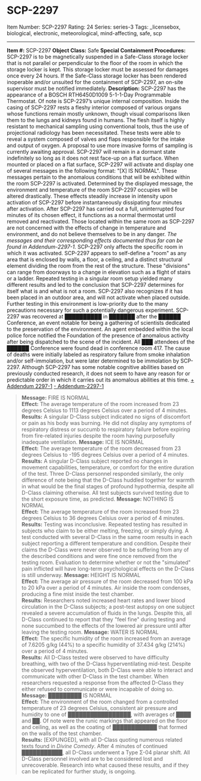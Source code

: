 # SCP-2297
Item Number: SCP-2297
Rating: 24
Series: series-3
Tags: _licensebox, biological, electronic, meteorological, mind-affecting, safe, scp

---

**Item #:** SCP-2297
**Object Class:** Safe
**Special Containment Procedures:** SCP-2297 is to be magnetically suspended in a Safe-Class storage locker that is not parallel or perpendicular to the floor of the room in which the storage locker is kept. This storage locker must be assessed for damages once every 24 hours. If the Safe-Class storage locker has been rendered inoperable and/or unsuited for the containment of SCP-2297, an on-site supervisor must be notified immediately.
**Description:** SCP-2297 has the appearance of a BOSCH RTH6450D1009 5-1-1-Day Programmable Thermostat. Of note is SCP-2297’s unique internal composition. Inside the casing of SCP-2297 rests a fleshy interior composed of various organs whose functions remain mostly unknown, though visual comparisons liken them to the lungs and kidneys found in humans. The flesh itself is highly resistant to mechanical sampling using conventional tools, thus the use of projectional radiology has been necessitated. These tests were able to reveal a system composed of valves and flaps responsible for the intake and output of oxygen. A proposal to use more invasive forms of sampling is currently awaiting approval.
SCP-2297 will remain in a dormant state indefinitely so long as it does not rest face-up on a flat surface. When mounted or placed on a flat surface, SCP-2297 will activate and display one of several messages in the following format: "[X] IS NORMAL". These messages pertain to the anomalous conditions that will be exhibited within the room SCP-2297 is activated. Determined by the displayed message, the environment and temperature of the room SCP-2297 occupies will be altered drastically. These effects steadily increase in intensity upon activation of SCP-2297 before instantaneously dissipating four minutes after activation. After SCP-2297 has carried out a full, uninterrupted four minutes of its chosen effect, it functions as a normal thermostat until removed and reactivated. Those located within the same room as SCP-2297 are not concerned with the effects of change in temperature and environment, and do not believe themselves to be in any danger.
_The messages and their corresponding effects documented thus far can be found in Addendum-2297-1._
SCP-2297 only affects the specific room in which it was activated. SCP-2297 appears to self-define a "room" as any area that is enclosed by walls, a floor, a ceiling, and a distinct structural element dividing the room from the rest of the structure. These "divisions" can range from doorways to a change in elevation such as a flight of stairs or a ladder. Repeated testing in a singular room setup yielded many different results and led to the conclusion that SCP-2297 determines for itself what is and what is not a room. SCP-2297 also recognizes if it has been placed in an outdoor area, and will not activate when placed outside. Further testing in this environment is low-priority due to the many precautions necessary for such a potentially dangerous experiment.
SCP-2297 was recovered at ██████████ in ███████ after the ██████ Conference, an event notable for being a gathering of scientists dedicated to the preservation of the environment. An agent embedded within the local police force notified the Foundation of the presence of anomalous activity after being dispatched to the scene of the incident. All ███ attendees of the ██████ Conference were found dead in conference room 417. The cause of deaths were initially labeled as respiratory failure from smoke inhalation and/or self-immolation, but were later determined to be immolation by SCP-2297. Although SCP-2297 has some notable cognitive abilities based on previously conducted research, it does not seem to have any reason for or predictable order in which it carries out its anomalous abilities at this time.
[\+ Addendum 2297-1](javascript:;)
[\- Addendum-2297-1](javascript:;)
> **Message:** FIRE IS NORMAL  
>  **Effect:** The average temperature of the room increased from 23 degrees Celsius to 1113 degrees Celsius over a period of 4 minutes.  
>  **Results:** A singular D-Class subject indicated no signs of discomfort or pain as his body was burning. He did not display any symptoms of respiratory distress or succumb to respiratory failure before expiring from fire-related injuries despite the room having purposefully inadequate ventilation.
> **Message:** ICE IS NORMAL  
>  **Effect:** The average temperature of the room decreased from 23 degrees Celsius to -195 degrees Celsius over a period of 4 minutes.  
>  **Results:** A singular D-Class subject reported no changes in movement capabilities, temperature, or comfort for the entire duration of the test. Three D-Class personnel responded similarly, the only difference of note being that the D-Class huddled together for warmth in what would be the final stages of profound hypothermia, despite all D-Class claiming otherwise. All test subjects survived testing due to the short exposure time, as predicted.
> **Message:** NOTHING IS NORMAL  
>  **Effect:** The average temperature of the room increased from 23 degrees Celsius to 36 degrees Celsius over a period of 4 minutes.  
>  **Results:** Testing was inconclusive. Repeated testing has resulted in subjects who claim to be either melting, freezing, or simply dying. A test conducted with several D-Class in the same room results in each subject reporting a different temperature and condition. Despite their claims the D-Class were never observed to be suffering from any of the described conditions and were fine once removed from the testing room. Evaluation to determine whether or not the "simulated" pain inflicted will have long-term psychological effects on the D-Class is still underway.
> **Message:** HEIGHT IS NORMAL  
>  **Effect:** The average air pressure of the room decreased from 100 kPa to 20 kPa over a period of 4 minutes. Air inside the room condenses, producing a fine mist inside the test chamber.  
>  **Results:** Researchers noted increased heart rates and lower blood circulation in the D-Class subjects; a post-test autopsy on one subject revealed a severe accumulation of fluids in the lungs. Despite this, all D-Class continued to report that they "feel fine" during testing and none succumbed to the effects of the lowered air pressure until after leaving the testing room.
> **Message:** WATER IS NORMAL  
>  **Effect:** The specific humidity of the room increased from an average of 7.6205 g/kg (44%) to a specific humidity of 37.434 g/kg (214%) over a period of 4 minutes.  
>  **Results:** All D-Class tested were observed to have difficulty breathing, with two of the D-Class hyperventilating mid-test. Despite the observed hyperventilation, both D-Class were able to interact and communicate with other D-Class in the test chamber. When researchers requested a response from the affected D-Class they either refused to communicate or were incapable of doing so.
> **Message:** █████████ IS NORMAL  
>  **Effect:** The environment of the room changed from a controlled temperature of 23 degrees Celsius, consistent air pressure and humidity to one of █████████████████, with averages of ████ and ██. Of note were the runic markings that appeared on the floor and ceiling, as well as the coating of ████████████ that formed on the walls of the test chamber.  
>  **Results:** [EXPUNGED], with all D-Class quoting numerous related texts found in _Divine Comedy_. After 4 minutes of continued ███████████, all D-Class underwent a Type Σ-04 planar shift. All D-Class personnel involved are to be considered lost and unrecoverable. Research into what caused these results, and if they can be replicated for further study, is ongoing.